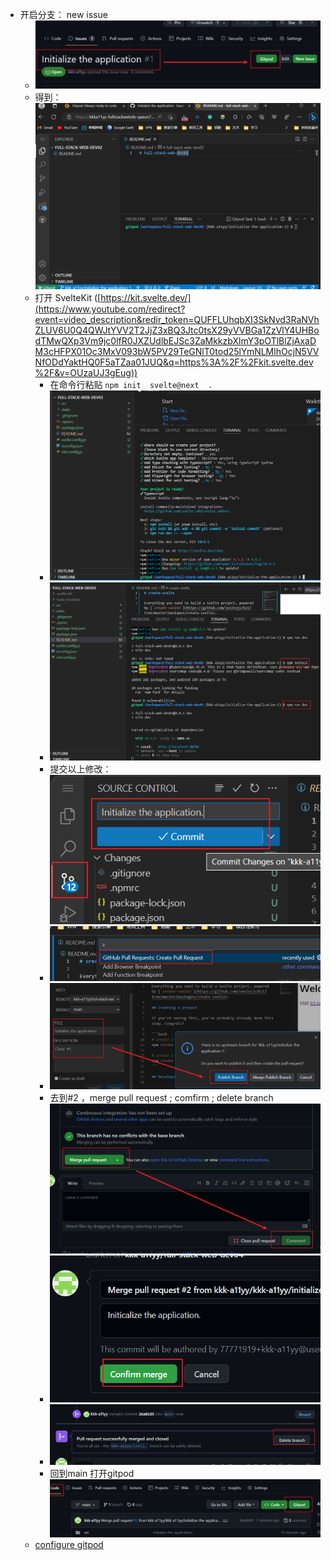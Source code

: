 - 开启分支： new issue
    -  ![](lecture-note/Pasted%20image%2020230503193027.png)
    - 得到：![](lecture-note/Pasted%20image%2020230503193256.png)
    - 打开 SvelteKit ([https://kit.svelte.dev/](https://www.youtube.com/redirect?event=video_description&redir_token=QUFFLUhqbXI3SkNvd3RaNVhZLUV6U0Q4QWJtYVV2T2JjZ3xBQ3Jtc0tsX29yVVBGa1ZzVlY4UHBodTMwQXp3Vm9jc0lfR0JXZUdlbEJSc3ZaMkkzbXlmY3pOTlBlZjAxaDM3cHFPX01Oc3MxV093bW5PV29TeGNlT0tod25lYmNLMlhOcjN5VVNfODdYaktHQ0F5aTZaa01JUQ&q=https%3A%2F%2Fkit.svelte.dev%2F&v=OUzaUJ3gEug))
         - 在命令行粘贴 `npm init  svelte@next  .`
         - ![](lecture-note/Pasted%20image%2020230503195149.png)
         - ![](lecture-note/Pasted%20image%2020230503195611.png)
         - 提交以上修改：![](lecture-note/Pasted%20image%2020230503195932.png)
         - ![](lecture-note/Pasted%20image%2020230503200114.png)
         - ![](lecture-note/Pasted%20image%2020230503200324.png)
         - 去到#2 ，merge pull request   ; comfirm  ; delete branch![](lecture-note/Pasted%20image%2020230503200716.png)
         - ![](lecture-note/Pasted%20image%2020230503220646.png)
         - ![](lecture-note/Pasted%20image%2020230503200800.png)
         - 回到main 打开gitpod![](lecture-note/Pasted%20image%2020230503201503.png)
    - [configure gitpod](课程&笔记/技术栈/freeCodeCamp/full-stack-web-dev/configure%20gitpod.md)